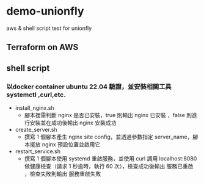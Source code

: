 # demo-unionfly
aws &amp; shell script test for unionfly

## Terraform on AWS

## shell script
### 以docker container ubuntu 22.04 驗證，並安裝相關工具 systemctl ,curl,etc.
- install_nginx.sh
  - 腳本裡需判斷 nginx 是否已安裝，true 則輸出 nginx 已安裝 ，false 則進行安裝並在成功後輸出 nginx 安裝成功
- create_server.sh
  - 撰寫 1 個腳本產生 nginx site config，並透過參數指定 server_name，腳本擺放 nginx 預設位置並啟用它
- restart_service.sh
  - 撰寫 1 個腳本使用 systemd 重啟服務，並使用 curl 調用 localhost:8080 做健康檢查（請求 1 秒逾時，執行 60 次），檢查成功後輸出 服務已重啟 ，檢查失敗則輸出 服務重啟失敗